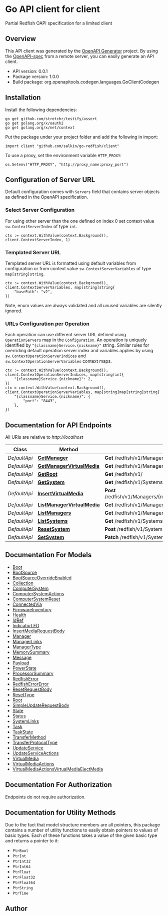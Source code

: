 # Go API client for client

Partial Redfish OAPI specification for a limited client

## Overview
This API client was generated by the [OpenAPI Generator](https://openapi-generator.tech) project.  By using the [OpenAPI-spec](https://www.openapis.org/) from a remote server, you can easily generate an API client.

- API version: 0.0.1
- Package version: 1.0.0
- Build package: org.openapitools.codegen.languages.GoClientCodegen

## Installation

Install the following dependencies:

```shell
go get github.com/stretchr/testify/assert
go get golang.org/x/oauth2
go get golang.org/x/net/context
```

Put the package under your project folder and add the following in import:

```golang
import client "github.com/salkin/go-redfish/client"
```

To use a proxy, set the environment variable `HTTP_PROXY`:

```golang
os.Setenv("HTTP_PROXY", "http://proxy_name:proxy_port")
```

## Configuration of Server URL

Default configuration comes with `Servers` field that contains server objects as defined in the OpenAPI specification.

### Select Server Configuration

For using other server than the one defined on index 0 set context value `sw.ContextServerIndex` of type `int`.

```golang
ctx := context.WithValue(context.Background(), client.ContextServerIndex, 1)
```

### Templated Server URL

Templated server URL is formatted using default variables from configuration or from context value `sw.ContextServerVariables` of type `map[string]string`.

```golang
ctx := context.WithValue(context.Background(), client.ContextServerVariables, map[string]string{
	"basePath": "v2",
})
```

Note, enum values are always validated and all unused variables are silently ignored.

### URLs Configuration per Operation

Each operation can use different server URL defined using `OperationServers` map in the `Configuration`.
An operation is uniquely identified by `"{classname}Service.{nickname}"` string.
Similar rules for overriding default operation server index and variables applies by using `sw.ContextOperationServerIndices` and `sw.ContextOperationServerVariables` context maps.

```
ctx := context.WithValue(context.Background(), client.ContextOperationServerIndices, map[string]int{
	"{classname}Service.{nickname}": 2,
})
ctx = context.WithValue(context.Background(), client.ContextOperationServerVariables, map[string]map[string]string{
	"{classname}Service.{nickname}": {
		"port": "8443",
	},
})
```

## Documentation for API Endpoints

All URIs are relative to *http://localhost*

Class | Method | HTTP request | Description
------------ | ------------- | ------------- | -------------
*DefaultApi* | [**GetManager**](docs/DefaultApi.md#getmanager) | **Get** /redfish/v1/Managers/{managerId}/ | 
*DefaultApi* | [**GetManagerVirtualMedia**](docs/DefaultApi.md#getmanagervirtualmedia) | **Get** /redfish/v1/Managers/{managerId}/VirtualMedia/{virtualMediaId}/ | 
*DefaultApi* | [**GetRoot**](docs/DefaultApi.md#getroot) | **Get** /redfish/v1/ | 
*DefaultApi* | [**GetSystem**](docs/DefaultApi.md#getsystem) | **Get** /redfish/v1/Systems/{systemId}/ | 
*DefaultApi* | [**InsertVirtualMedia**](docs/DefaultApi.md#insertvirtualmedia) | **Post** /redfish/v1/Managers/{managerId}/VirtualMedia/{virtualMediaId}/Actions/VirtualMedia.InsertMedia | 
*DefaultApi* | [**ListManagerVirtualMedia**](docs/DefaultApi.md#listmanagervirtualmedia) | **Get** /redfish/v1/Managers/{managerId}/VirtualMedia/ | 
*DefaultApi* | [**ListManagers**](docs/DefaultApi.md#listmanagers) | **Get** /redfish/v1/Managers/ | 
*DefaultApi* | [**ListSystems**](docs/DefaultApi.md#listsystems) | **Get** /redfish/v1/Systems/ | 
*DefaultApi* | [**ResetSystem**](docs/DefaultApi.md#resetsystem) | **Post** /redfish/v1/Systems/{ComputerSystemId}/Actions/ComputerSystem.Reset/ | 
*DefaultApi* | [**SetSystem**](docs/DefaultApi.md#setsystem) | **Patch** /redfish/v1/Systems/{systemId}/ | 


## Documentation For Models

 - [Boot](docs/Boot.md)
 - [BootSource](docs/BootSource.md)
 - [BootSourceOverrideEnabled](docs/BootSourceOverrideEnabled.md)
 - [Collection](docs/Collection.md)
 - [ComputerSystem](docs/ComputerSystem.md)
 - [ComputerSystemActions](docs/ComputerSystemActions.md)
 - [ComputerSystemReset](docs/ComputerSystemReset.md)
 - [ConnectedVia](docs/ConnectedVia.md)
 - [FirmwareInventory](docs/FirmwareInventory.md)
 - [Health](docs/Health.md)
 - [IdRef](docs/IdRef.md)
 - [IndicatorLED](docs/IndicatorLED.md)
 - [InsertMediaRequestBody](docs/InsertMediaRequestBody.md)
 - [Manager](docs/Manager.md)
 - [ManagerLinks](docs/ManagerLinks.md)
 - [ManagerType](docs/ManagerType.md)
 - [MemorySummary](docs/MemorySummary.md)
 - [Message](docs/Message.md)
 - [Payload](docs/Payload.md)
 - [PowerState](docs/PowerState.md)
 - [ProcessorSummary](docs/ProcessorSummary.md)
 - [RedfishError](docs/RedfishError.md)
 - [RedfishErrorError](docs/RedfishErrorError.md)
 - [ResetRequestBody](docs/ResetRequestBody.md)
 - [ResetType](docs/ResetType.md)
 - [Root](docs/Root.md)
 - [SimpleUpdateRequestBody](docs/SimpleUpdateRequestBody.md)
 - [State](docs/State.md)
 - [Status](docs/Status.md)
 - [SystemLinks](docs/SystemLinks.md)
 - [Task](docs/Task.md)
 - [TaskState](docs/TaskState.md)
 - [TransferMethod](docs/TransferMethod.md)
 - [TransferProtocolType](docs/TransferProtocolType.md)
 - [UpdateService](docs/UpdateService.md)
 - [UpdateServiceActions](docs/UpdateServiceActions.md)
 - [VirtualMedia](docs/VirtualMedia.md)
 - [VirtualMediaActions](docs/VirtualMediaActions.md)
 - [VirtualMediaActionsVirtualMediaEjectMedia](docs/VirtualMediaActionsVirtualMediaEjectMedia.md)


## Documentation For Authorization

 Endpoints do not require authorization.


## Documentation for Utility Methods

Due to the fact that model structure members are all pointers, this package contains
a number of utility functions to easily obtain pointers to values of basic types.
Each of these functions takes a value of the given basic type and returns a pointer to it:

* `PtrBool`
* `PtrInt`
* `PtrInt32`
* `PtrInt64`
* `PtrFloat`
* `PtrFloat32`
* `PtrFloat64`
* `PtrString`
* `PtrTime`

## Author



